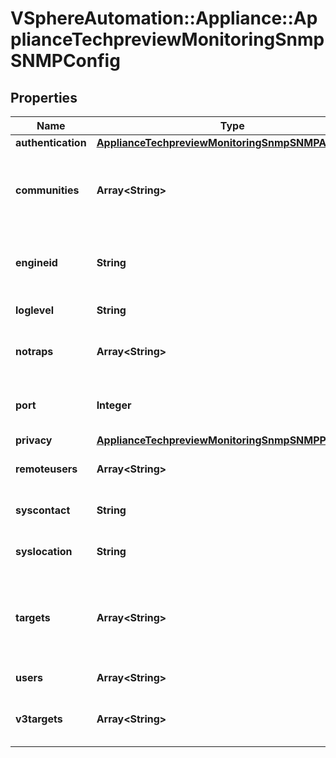 # VSphereAutomation::Appliance::ApplianceTechpreviewMonitoringSnmpSNMPConfig

## Properties
Name | Type | Description | Notes
------------ | ------------- | ------------- | -------------
**authentication** | [**ApplianceTechpreviewMonitoringSnmpSNMPAuthProto**](ApplianceTechpreviewMonitoringSnmpSNMPAuthProto.md) |  | 
**communities** | **Array&lt;String&gt;** | Set up to ten communities, each of no more than 64 characters long. The format is: community1[,community2,...]. This setting overwrites any previous settings. | 
**engineid** | **String** | Set SNMPv3 engine ID. The engine ID must contain 5 to 32 hexadecimal characters. \&quot;0x\&quot; and colon (:) are removed from the ID. | 
**loglevel** | **String** | System Agent syslog logging level: debug|info|warning|error. | 
**notraps** | **Array&lt;String&gt;** | Comma-separated list of trap OIDs (object identifiers) for traps not to be sent by the agent. Use &#39;reset&#39; to clear the setting. | 
**port** | **Integer** | Set up a UDP port which the SNMP agent uses to listen on for polling requests. The default UDP port is 161. | 
**privacy** | [**ApplianceTechpreviewMonitoringSnmpSNMPPrivProto**](ApplianceTechpreviewMonitoringSnmpSNMPPrivProto.md) |  | 
**remoteusers** | **Array&lt;String&gt;** | Set up to five inform user IDs. The format is: user/auth-proto/-|auth-hash/priv-proto/-|priv-hash/engine-id[,...]. Here, user must be maximum 32 characters long; auth-proto is none, MD5 or SHA1; priv-proto is none or AES; &#39;-&#39; indicates no hash; engine-id is a hexadecimal string &#39;0x0-9a-f&#39; and must be up to 32 characters long. | 
**syscontact** | **String** | System contact string as presented in sysContact.0. Up to 255 characters long. | 
**syslocation** | **String** | System location string as presented in sysLocation.0. Up to 255 characters long. | 
**targets** | **Array&lt;String&gt;** | Set up to three targets to which to send SNMPv1 traps. The format is: ip-or-hostname[@port]/community[,...]. The default port is UDP 162. This setting overwrites any previous settings. | 
**users** | **Array&lt;String&gt;** | Set up to five local users. The format is: user/-|auth-hash/-|priv-hash/model[,...]. Here user is maximum 32 characters long; &#39;-&#39; indicates no hash; model is one of none, auth or priv. | 
**v3targets** | **Array&lt;String&gt;** | Set up to three SNMPv3 notification targets. Format is: ip-or-hostname[@port]/remote-user/security-level/trap|inform[,...]. | 


